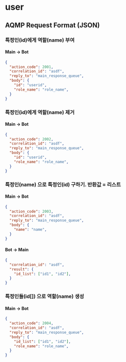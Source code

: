 # user

## AQMP Request Format (JSON)

### 특정인(id)에게 역할(name) 부여

#### Main -> Bot

```json
{
  "action_code": 2001,
  "correlation_id": "asdf",
  "reply_to": "main_response_queue",
  "body": {
    "id": "userid",
    "role_name": "role_name", 
  }
}
```

### 특정인(id)에게 역할(name) 제거

#### Main -> Bot

```json
{
  "action_code": 2002,
  "correlation_id": "asdf",
  "reply_to": "main_response_queue",
  "body": {
    "id": "userid",
    "role_name": "role_name", 
  }
}
```

### 특정인(name) 으로 특정인(id) 구하기. 반환값 = 리스트

#### Main -> Bot

```json
{
  "action_code": 2003,
  "correlation_id": "asdf",
  "reply_to": "main_response_queue",
  "body": {
    "name": "name",
  }
}
```

#### Bot -> Main

```json
{
  "correlation_id": "asdf",
  "result": {
    "id_list": ["id1", "id2"],
  }
}
```

### 특정인들(id[]) 으로 역할(name) 생성

#### Main -> Bot

```json
{
  "action_code": 2004,
  "correlation_id": "asdf",
  "reply_to": "main_response_queue",
  "body": {
    "id_list": ["id1", "id2"],
    "role_name": "role_name",
  }
}
```


